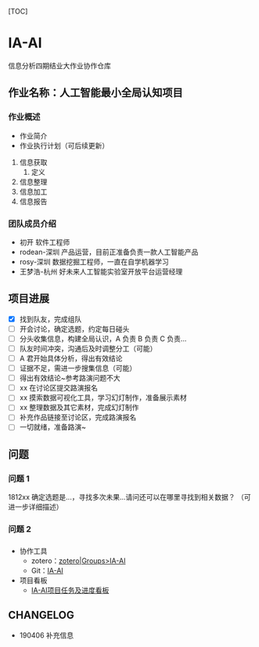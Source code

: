 [TOC]
# IA-AI
信息分析四期结业大作业协作仓库
## 作业名称：人工智能最小全局认知项目
### 作业概述
- 作业简介
- 作业执行计划（可后续更新）
1. 信息获取
    1. 定义  
2. 信息整理
3. 信息加工
4. 信息报告

### 团队成员介绍
- 初开
软件工程师
- rodean-深圳
产品运营，目前正准备负责一款人工智能产品
- rosy-深圳
数据挖掘工程师，一直在自学机器学习
- 王梦浩-杭州
好未来人工智能实验室开放平台运营经理
## 项目进展

- [x] 找到队友，完成组队
- [ ] 开会讨论，确定选题，约定每日碰头
- [ ] 分头收集信息，构建全局认识，A 负责 B 负责 C 负责...
- [ ] 队友时间冲突，沟通后及时调整分工（可能）
- [ ] A 君开始具体分析，得出有效结论
- [ ] 证据不足，需进一步搜集信息（可能）
- [ ] 得出有效结论~参考路演问题不大
- [ ] xx 在讨论区提交路演报名
- [ ] xx 摸索数据可视化工具，学习幻灯制作，准备展示素材
- [ ] xx 整理数据及其它素材，完成幻灯制作
- [ ] 补充作品链接至讨论区，完成路演报名
- [ ] 一切就绪，准备路演~    
## 问题
### 问题 1

1812xx 确定选题是...，寻找多次未果...请问还可以在哪里寻找到相关数据？
（可进一步详细描述）

### 问题 2
###
- 协作工具
    - zotero：[zotero|Groups>IA-AI](https://www.zotero.org/groups/2307357/ia-ai)
    - Git：[IA-AI](https://github.com/totalmind/IA-AI)
- 项目看板
    - [IA-AI项目任务及进度看板](https://github.com/totalmind/IA-AI/projects/1)

## CHANGELOG
- 190406 补充信息



